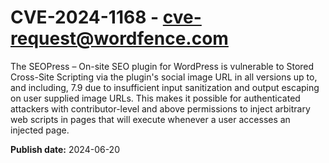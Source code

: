 # CVE-2024-1168 - cve-request@wordfence.com

The SEOPress – On-site SEO plugin for WordPress is vulnerable to Stored Cross-Site Scripting via the plugin's social image URL in all versions up to, and including, 7.9 due to insufficient input sanitization and output escaping on user supplied image URLs. This makes it possible for authenticated attackers with contributor-level and above permissions to inject arbitrary web scripts in pages that will execute whenever a user accesses an injected page.

**Publish date:** 2024-06-20
